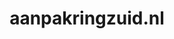 ---
layout: post
title:  "aanpakringzuid.nl"
internal_url:  "/dutchgov/aanpakringzuid.nl.html"
categories: dutchgov
---